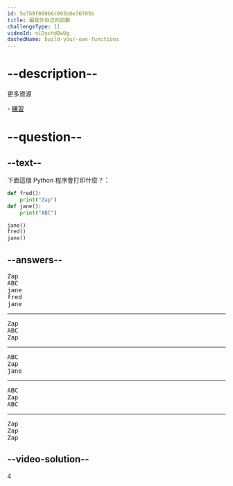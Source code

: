 ```yaml
---
id: 5e7b9f060b6c005b0e76f05b
title: 編寫你自己的函數
challengeType: 11
videoId: nLDychdBwUg
dashedName: build-your-own-functions
---
```


# --description--

更多資源

\- [練習](https://www.youtube.com/watch?v=ksvGhDsjtpw)

# --question--

## --text--

下面這個 Python 程序會打印什麼？：

```python
def fred():
    print("Zap")
def jane():
    print("ABC")

jane()
fred()
jane()
```

## --answers--

<pre>Zap
ABC
jane
fred
jane</pre>

---

<pre>Zap
ABC
Zap</pre>

---

<pre>ABC
Zap
jane</pre>

---

<pre>ABC
Zap
ABC</pre>

---

<pre>Zap
Zap
Zap</pre>

## --video-solution--

4
